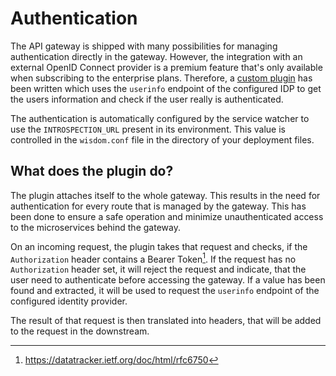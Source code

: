 # Authentication

The API gateway is shipped with many possibilities for managing authentication
directly in the gateway. 
However, the integration with an external OpenID Connect provider is a premium
feature that's only available when subscribing to the enterprise plans.
Therefore, a [custom plugin](https://github.com/wisdom-oss/gateway-oauth-plugin)
has been written which uses the `userinfo` endpoint of the configured IDP to
get the users information and check if the user really is authenticated.

The authentication is automatically configured by the service watcher to use
the `INTROSPECTION_URL` present in its environment.
This value is controlled in the `wisdom.conf` file in the directory of your
deployment files.

## What does the plugin do?

The plugin attaches itself to the whole gateway.
This results in the need for authentication for every route that is managed by
the gateway. 
This has been done to ensure a safe operation and minimize unauthenticated
access to the microservices behind the gateway.

On an incoming request, the plugin takes that request and checks, if the
`Authorization` header contains a Bearer Token[^1].
If the request has no `Authorization` header set, it will reject the request
and indicate, that the user need to authenticate before accessing the gateway.
If a value has been found and extracted, it will be used to request the
`userinfo` endpoint of the configured identity provider.

The result of that request is then translated into headers, that will be added
to the request in the downstream.

[^1]: https://datatracker.ietf.org/doc/html/rfc6750
